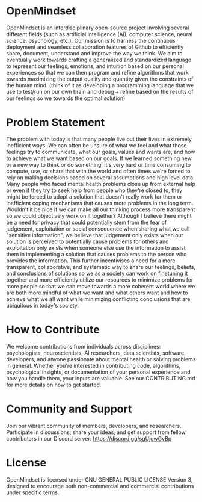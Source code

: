 # OpenMindset
OpenMindset is an interdisciplinary open-source project involving several different fields (such as artificial intelligence (AI), computer science, neural science, psychology, etc.). Our mission is to harness the continuous deployment and seamless collaboration features of Github to efficiently share, document,  understand and improve the way we think. We aim to eventually work towards crafting a generalized and standardized language to represent our feelings, emotions, and intuition based on our personal experiences so that we can then program and refine algorithms that work towards maximizing the output quality and quantity given the constraints of the human mind. (think of it as developing a programming language that we use to test/run on our own brain and debug + refine based on the results of our feelings so we towards the optimal solution)

# Problem Statement
The problem with today is that many people live out their lives in extremely inefficient ways. We can often be unsure of what we feel and what those feelings try to communicate, what our goals, values and wants are, and how to achieve what we want based on our goals. If we learned something new or a new way to think or do something, it's very hard or time consuming to compute, use, or share that with the world and often times we're forced to rely on making decisions based on several assumptions and high level data. Many people who faced mental health problems close up from external help or even if they try to seek help from people who they're closed to, they might be forced to adopt a solution that doesn't really work for them or inefficient coping mechanisms that causes more problems in the long term. Wouldn't it be nice if we can make all our thinking process more transparent so we could objectively work on it together? Although I believe there might be a need for privacy that could potentially stem from the fear of judgement, exploitation or social consequence when sharing what we call "sensitive information", we believe that judgement only exists when our solution is perceived to potentially cause problems for others and exploitation only exists when someone else use the information to assist them in implementing a solution that causes problems to the person who provides the information. This further incentivises a need for a more transparent, collaborative, and systematic way to share our feelings, beliefs, and conclusions of solutions so we as a society can work on finetuning it together and more efficiently utilize our resources to minimize problems for more people so that we can move towards a more coherent world where we are both more mindful of what we want and what others want and how to achieve what we all want while minimizing conflicting conclusions that are ubiquitous in today's society.

# How to Contribute
We welcome contributions from individuals across disciplines: psychologists, neuroscientists, AI researchers, data scientists, software developers, and anyone passionate about mental health or solving problems in general. Whether you're interested in contributing code, algorithms, psychological insights, or documentation of your personal experience and how you handle them, your inputs are valuable. See our CONTRIBUTING.md for more details on how to get started.

# Community and Support
Join our vibrant community of members, developers, and researchers. Participate in discussions, share your ideas, and get support from fellow contributors in our Discord server: https://discord.gg/sgUjuwGvBp

# License
OpenMindset is licensed under  GNU GENERAL PUBLIC LICENSE Version 3, designed to encourage both non-commercial and commercial contributions under specific terms.
